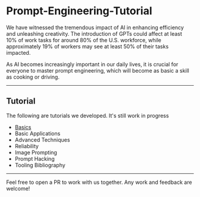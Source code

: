 # Prompt-Engineering-Tutorial

We have witnessed the tremendous impact of AI in enhancing efficiency and unleashing creativity. The introduction of GPTs could affect at least 10% of work tasks for around 80% of the U.S. workforce, while approximately 19% of workers may see at least 50% of their tasks impacted. 

As AI becomes increasingly important in our daily lives, it is crucial for everyone to master prompt engineering, which will become as basic a skill as cooking or driving.

***

## Tutorial
The following are tutorials we developed. It's still work in progress
- [Basics](/tutorials/prompting-basics)
- Basic Applications
- Advanced Techniques
- Reliability
- Image Prompting
- Prompt Hacking
- Tooling Bibliography

***

Feel free to open a PR to work with us together. Any work and feedback are welcome!

